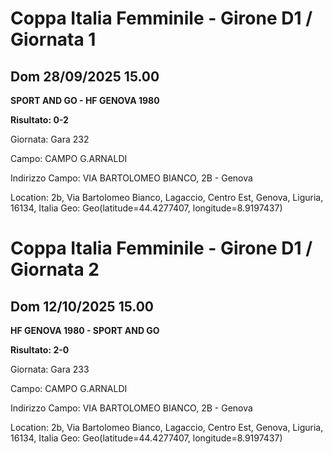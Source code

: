 # Coppa Italia Femminile  - Girone D1 / Giornata 1
## Dom 28/09/2025 15.00

<strong>SPORT AND GO - HF GENOVA 1980</strong>

**Risultato: 0-2**

Giornata: Gara 232

Campo: CAMPO G.ARNALDI 

Indirizzo Campo:  VIA BARTOLOMEO BIANCO, 2B - Genova

Location: 2b, Via Bartolomeo Bianco, Lagaccio, Centro Est, Genova, Liguria, 16134, Italia
Geo: Geo(latitude=44.4277407, longitude=8.9197437)
<!-- VALCHISONE_END -->


# Coppa Italia Femminile  - Girone D1 / Giornata 2
## Dom 12/10/2025 15.00

<strong>HF GENOVA 1980 - SPORT AND GO</strong>

**Risultato: 2-0**

Giornata: Gara 233

Campo: CAMPO G.ARNALDI 

Indirizzo Campo:  VIA BARTOLOMEO BIANCO, 2B - Genova

Location: 2b, Via Bartolomeo Bianco, Lagaccio, Centro Est, Genova, Liguria, 16134, Italia
Geo: Geo(latitude=44.4277407, longitude=8.9197437)
<!-- VALCHISONE_END -->


